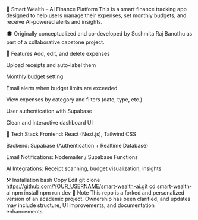 🧠 Smart Wealth – AI Finance Platform
This is a smart finance tracking app designed to help users manage their expenses, set monthly budgets, and receive AI-powered alerts and insights.

🎓 Originally conceptualized and co-developed by Sushmita Raj Banothu as part of a collaborative capstone project.

🚀 Features
Add, edit, and delete expenses

Upload receipts and auto-label them

Monthly budget setting

Email alerts when budget limits are exceeded

View expenses by category and filters (date, type, etc.)

User authentication with Supabase

Clean and interactive dashboard UI

🧰 Tech Stack
Frontend: React (Next.js), Tailwind CSS

Backend: Supabase (Authentication + Realtime Database)

Email Notifications: Nodemailer / Supabase Functions

AI Integrations: Receipt scanning, budget visualization, insights

⚒️ Installation
bash
Copy
Edit
git clone https://github.com/YOUR_USERNAME/smart-wealth-ai.git
cd smart-wealth-ai
npm install
npm run dev
📌 Note
This repo is a forked and personalized version of an academic project. Ownership has been clarified, and updates may include structure, UI improvements, and documentation enhancements.
